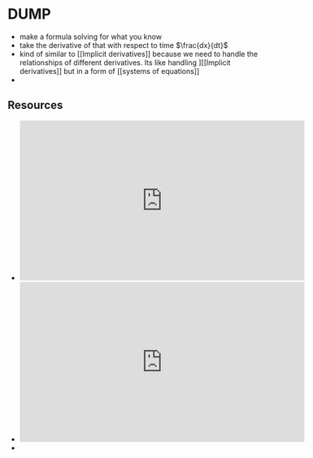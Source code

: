 
# DUMP
- make a formula solving for what you know
- take the derivative of that with respect to time $\frac{dx}{dt}$
- kind of similar to [[Implicit derivatives]] because we need to handle the relationships of different derivatives. Its like handling ][[Implicit derivatives]] but in a form of [[systems of equations]]
- 
## Resources
- <iframe width="560" height="315" src="https://www.youtube.com/embed/I9mVUo-bhM8?si=p_JW0S2lWADVzPFM" title="YouTube video player" frameborder="0" allow="accelerometer; autoplay; clipboard-write; encrypted-media; gyroscope; picture-in-picture; web-share" allowfullscreen></iframe>
- <iframe width="560" height="315" src="https://www.youtube.com/embed/ps-r4nti5Go?si=A-IUg6gjn9FvJoV1" title="YouTube video player" frameborder="0" allow="accelerometer; autoplay; clipboard-write; encrypted-media; gyroscope; picture-in-picture; web-share" allowfullscreen></iframe>
- 